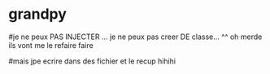 # grandpy

#je ne peux PAS INJECTER ... je ne peux pas creer DE classe... ^^ oh merde ils vont me le refaire faire

#mais jpe ecrire dans des fichier et le recup hihihi

